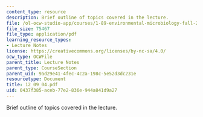```yaml
---
content_type: resource
description: Brief outline of topics covered in the lecture.
file: /ol-ocw-studio-app/courses/1-89-environmental-microbiology-fall-2004/0437f385aceb77e2836e944a841d9a27_12_09_04.pdf
file_size: 75467
file_type: application/pdf
learning_resource_types:
- Lecture Notes
license: https://creativecommons.org/licenses/by-nc-sa/4.0/
ocw_type: OCWFile
parent_title: Lecture Notes
parent_type: CourseSection
parent_uid: 9ad29e41-4fec-4c2a-198c-5e52d3dc231e
resourcetype: Document
title: 12_09_04.pdf
uid: 0437f385-aceb-77e2-836e-944a841d9a27
---
```

Brief outline of topics covered in the lecture.